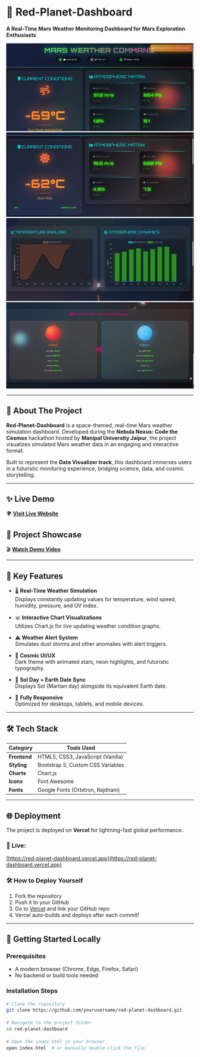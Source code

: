 # 🚀 Red-Planet-Dashboard  
**A Real-Time Mars Weather Monitoring Dashboard for Mars Exploration Enthusiasts**

![Weather Alerts](MarsWeatherCommand/Screenshots/Screenshot%202025-07-21%20142035.png)  
![Dashboard Overview](MarsWeatherCommand/Screenshots/Screenshot%202025-07-21%20142116.png)  
![Data Charts](MarsWeatherCommand/Screenshots/Screenshot%202025-07-21%20142336.png)  
![Earth Comparison](MarsWeatherCommand/Screenshots/Screenshot%202025-07-21%20142607.png)

---

## 🌌 About The Project  
**Red-Planet-Dashboard** is a space-themed, real-time Mars weather simulation dashboard. Developed during the **Nebula Nexus: Code the Cosmos** hackathon hosted by **Manipal University Jaipur**, the project visualizes simulated Mars weather data in an engaging and interactive format.

Built to represent the **Data Visualizer track**, this dashboard immerses users in a futuristic monitoring experience, bridging science, data, and cosmic storytelling.

---

## ✨ Live Demo  
🌍 [**Visit Live Website**](https://red-planet-dashboard.vercel.app/)

## 🎥 Project Showcase  
🎬 [**Watch Demo Video**](MarsWeatherCommand/demo-video.mp4)

---

## 🚀 Key Features  
- 🌡️ **Real-Time Weather Simulation**  
  Displays constantly updating values for temperature, wind speed, humidity, pressure, and UV index.

- 📊 **Interactive Chart Visualizations**  
  Utilizes Chart.js for live updating weather condition graphs.

- ⚠️ **Weather Alert System**  
  Simulates dust storms and other anomalies with alert triggers.

- 🌟 **Cosmic UI/UX**  
  Dark theme with animated stars, neon highlights, and futuristic typography.

- 📅 **Sol Day + Earth Date Sync**  
  Displays Sol (Martian day) alongside its equivalent Earth date.

- 📱 **Fully Responsive**  
  Optimized for desktops, tablets, and mobile devices.

---

## 🛠️ Tech Stack  
| Category       | Tools Used                          |
|----------------|-------------------------------------|
| **Frontend**   | HTML5, CSS3, JavaScript (Vanilla)   |
| **Styling**    | Bootstrap 5, Custom CSS Variables   |
| **Charts**     | Chart.js                            |
| **Icons**      | Font Awesome                        |
| **Fonts**      | Google Fonts (Orbitron, Rajdhani)   |

---

## 🌐 Deployment  

The project is deployed on **Vercel** for lightning-fast global performance.

### 🔗 Live:  
[https://red-planet-dashboard.vercel.app](https://red-planet-dashboard.vercel.app)

### 🛠 How to Deploy Yourself  
1. Fork the repository  
2. Push it to your GitHub  
3. Go to [Vercel](https://vercel.com/) and link your GitHub repo  
4. Vercel auto-builds and deploys after each commit!

---

## 🧪 Getting Started Locally

### Prerequisites  
- A modern browser (Chrome, Edge, Firefox, Safari)  
- No backend or build tools needed

### Installation Steps  
```bash
# Clone the repository
git clone https://github.com/yourusername/red-planet-dashboard.git

# Navigate to the project folder
cd red-planet-dashboard

# Open the index.html in your browser
open index.html  # or manually double-click the file
